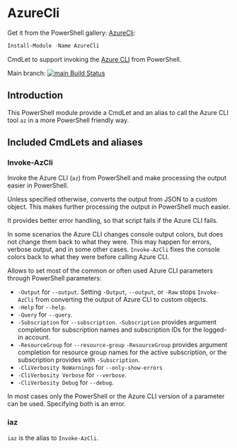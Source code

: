 # AzureCli

Get it from the PowerShell gallery: [AzureCli](https://www.powershellgallery.com/packages/AzureCli):

```powershell
Install-Module -Name AzureCli
```

CmdLet to support invoking the [Azure CLI](https://docs.microsoft.com/en-us/cli/azure/?view=azure-cli-latest) from PowerShell.

Main branch: [![main Build Status](https://dev.azure.com/twia/AzureCli/_apis/build/status/AzureCli?branchName=main)](https://dev.azure.com/twia/AzureCli/_build/latest?definitionId=15&branchName=main)

## Introduction

This PowerShell module provide a CmdLet and an alias to call the Azure CLI tool `az` in a more PowerShell friendly way.

## Included CmdLets and aliases

### Invoke-AzCli

Invoke the Azure CLI (`az`) from PowerShell and make processing the output easier in PowerShell.

Unless specified otherwise, converts the output from JSON to a custom object. This makes further processing the output in PowerShell much easier.

It provides better error handling, so that script fails if the Azure CLI fails.

In some scenarios the Azure CLI changes console output colors, but does not change them back to what they were. This may happen for errors, verbose output, and in some other cases. `Invoke-AzCli` fixes the console colors back to what they were before calling Azure CLI.

Allows to set most of the common or often used Azure CLI parameters through PowerShell parameters:

- `-Output` for `--output`. Setting `-Output`, `--output`, or `-Raw` stops `Invoke-AzCli` from converting the output of Azure CLI to custom objects.
- `-Help` for `--help`.
- `-Query` for `--query`.
- `-Subscription` for `--subscription`. `-Subscription` provides argument completion for subscription names and subscription IDs for the logged-in account.
- `-ResourceGroup` for `--resource-group` `-ResourceGroup` provides argument completion for resource group names for the active subscription, or the subscription provides with `-Subscription`.
- `-CliVerbosity NoWarnings` for `--only-show-errors`
- `-CliVerbosity Verbose` for `--verbose`.
- `-CliVerbosity Debug` for `--debug`.

In most cases only the PowerShell or the Azure CLI version of a parameter can be used. Specifying both is an error.

### iaz

`iaz` is the alias to `Invoke-AzCli`.
